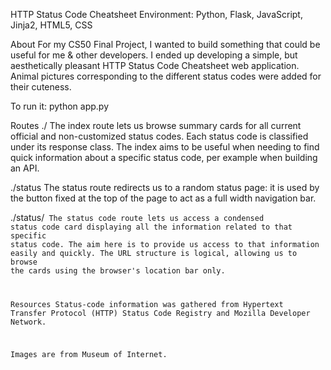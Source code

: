 HTTP Status Code Cheatsheet
Environment: Python, Flask, JavaScript, Jinja2, HTML5, CSS

About
For my CS50 Final Project, I wanted to build something that could be useful for me & other developers. I ended up developing a simple, but aesthetically pleasant HTTP Status Code Cheatsheet web application. Animal pictures corresponding to the different status codes were added for their cuteness.

To run it: python app.py

Routes
./ The index route lets us browse summary cards for all current official and non-customized status codes. Each status code is classified under its response class. The index aims to be useful when needing to find quick information about a specific status code, per example when building an API.

./status The status route redirects us to a random status page: it is used by the button fixed at the top of the page to act as a full width navigation bar.

./status/<code> The status code route lets us access a condensed status code card displaying all the information related to that specific status code. The aim here is to provide us access to that information easily and quickly. The URL structure is logical, allowing us to browse the cards using the browser's location bar only.

Resources
Status-code information was gathered from Hypertext Transfer Protocol (HTTP) Status Code Registry and Mozilla Developer Network.

Images are from Museum of Internet.